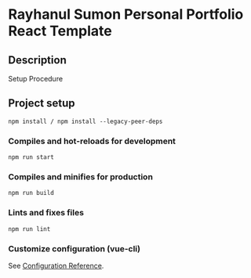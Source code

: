 # Rayhanul Sumon Personal Portfolio React Template

## Description

Setup Procedure 
 
## Project setup

```
npm install / npm install --legacy-peer-deps 
``` 

### Compiles and hot-reloads for development

```
npm run start
``` 

### Compiles and minifies for production

``` 
npm run build 
```
 
### Lints and fixes files  

```
npm run lint
```

### Customize configuration (vue-cli)

See [Configuration Reference](https://cli.vuejs.org/config/).

